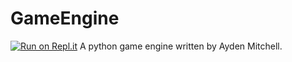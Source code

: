 # GameEngine
[![Run on Repl.it](https://repl.it/badge/github/Her02N0one/GameEngine)](https://repl.it/github/Her02N0one/GameEngine)
A python game engine written by Ayden Mitchell.

